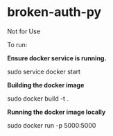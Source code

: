 # broken-auth-py
Not for Use

To run:

**Ensure docker service is running.**

sudo service docker start

**Building the docker image**

sudo docker build -t <name> . 

**Running the docker image locally**

sudo docker run -p 5000:5000 <name>

